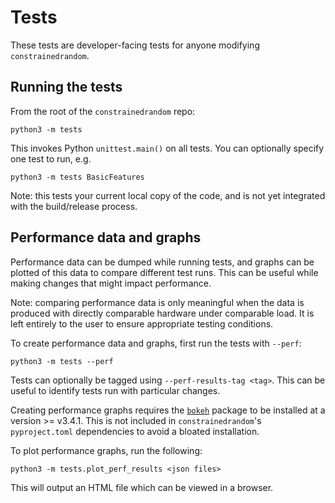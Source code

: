 # Tests

These tests are developer-facing tests for anyone modifying `constrainedrandom`.

## Running the tests

From the root of the `constrainedrandom` repo:

```
python3 -m tests
```

This invokes Python `unittest.main()` on all tests. You can optionally specify one test to run, e.g.

```
python3 -m tests BasicFeatures
```

Note: this tests your current local copy of the code, and is not yet integrated with the build/release process.

## Performance data and graphs

Performance data can be dumped while running tests, and graphs can be plotted of this data to compare different test runs. This can be useful while making changes that might impact performance.

Note: comparing performance data is only meaningful when the data is produced with directly comparable hardware under comparable load. It is left entirely to the user to ensure appropriate testing conditions.

To create performance data and graphs, first run the tests with `--perf`:

```
python3 -m tests --perf
```

Tests can optionally be tagged using `--perf-results-tag <tag>`. This can be useful to identify tests run with particular changes.

Creating performance graphs requires the [`bokeh`](https://bokeh.org/) package to be installed at a version >= v3.4.1. This is not included in `constrainedrandom`'s `pyproject.toml` dependencies to avoid a bloated installation.

To plot performance graphs, run the following:

```
python3 -m tests.plot_perf_results <json files>
```

This will output an HTML file which can be viewed in a browser.
